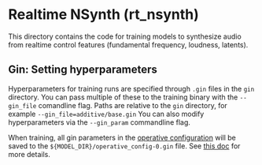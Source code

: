 # Realtime NSynth (rt_nsynth)

This directory contains the code for training models to synthesize audio from
realtime control features (fundamental frequency, loudness, latents).

## Gin: Setting hyperparameters

Hyperparameters for training runs are specified through `.gin` files in the
`gin` directory. You can pass multiple of these to the training binary with the
`--gin_file` comandline flag. Paths are relative to the `gin` directory, for
example `--gin_file=additive/base.gin` You can also modify hyperparameters via
the `--gin_param` commandline flag.

When training, all gin parameters in the
[operative configuration](https://github.com/google/gin-config/blob/master/docs/index.md#retrieving-operative-parameter-values)
will be saved to the `${MODEL_DIR}/operative_config-0.gin` file. See
[this doc](https://github.com/google/gin-config/blob/master/docs/index.md#saving-gins-operative-config-to-a-file-and-tensorboard)
for more details.
